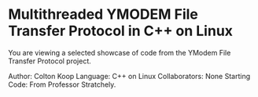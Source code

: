 # Multithreaded YMODEM File Transfer Protocol in C++ on Linux

You are viewing a selected showcase of code from the YModem File Transfer Protocol project.

Author: Colton Koop
Language: C++ on Linux
Collaborators: None
Starting Code: From Professor Stratchely.
